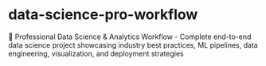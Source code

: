 # data-science-pro-workflow
🔬 Professional Data Science &amp; Analytics Workflow - Complete end-to-end data science project showcasing industry best practices, ML pipelines, data engineering, visualization, and deployment strategies
